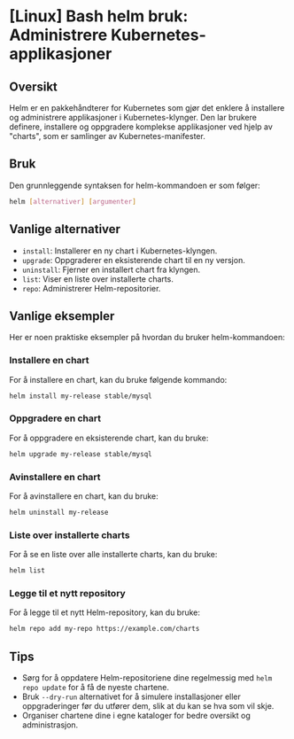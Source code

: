 # [Linux] Bash helm bruk: Administrere Kubernetes-applikasjoner

## Oversikt
Helm er en pakkehåndterer for Kubernetes som gjør det enklere å installere og administrere applikasjoner i Kubernetes-klynger. Den lar brukere definere, installere og oppgradere komplekse applikasjoner ved hjelp av "charts", som er samlinger av Kubernetes-manifester.

## Bruk
Den grunnleggende syntaksen for helm-kommandoen er som følger:

```bash
helm [alternativer] [argumenter]
```

## Vanlige alternativer
- `install`: Installerer en ny chart i Kubernetes-klyngen.
- `upgrade`: Oppgraderer en eksisterende chart til en ny versjon.
- `uninstall`: Fjerner en installert chart fra klyngen.
- `list`: Viser en liste over installerte charts.
- `repo`: Administrerer Helm-repositorier.

## Vanlige eksempler
Her er noen praktiske eksempler på hvordan du bruker helm-kommandoen:

### Installere en chart
For å installere en chart, kan du bruke følgende kommando:

```bash
helm install my-release stable/mysql
```

### Oppgradere en chart
For å oppgradere en eksisterende chart, kan du bruke:

```bash
helm upgrade my-release stable/mysql
```

### Avinstallere en chart
For å avinstallere en chart, kan du bruke:

```bash
helm uninstall my-release
```

### Liste over installerte charts
For å se en liste over alle installerte charts, kan du bruke:

```bash
helm list
```

### Legge til et nytt repository
For å legge til et nytt Helm-repository, kan du bruke:

```bash
helm repo add my-repo https://example.com/charts
```

## Tips
- Sørg for å oppdatere Helm-repositoriene dine regelmessig med `helm repo update` for å få de nyeste chartene.
- Bruk `--dry-run` alternativet for å simulere installasjoner eller oppgraderinger før du utfører dem, slik at du kan se hva som vil skje.
- Organiser chartene dine i egne kataloger for bedre oversikt og administrasjon.